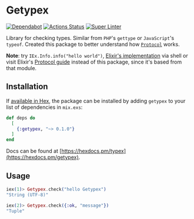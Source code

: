 # Getypex

[//]: # "Badges"
[![Dependabot][dependabot badge]][dependabot]
[![Actions Status][actions badge]][actions]
[![Super Linter][linter badge]][linter]

[//]: # "Links"
[dependabot]: https://github.com/jaeyson/getypex
[actions]: https://github.com/jaeyson/getypex/actions/workflows/ci.yml
[linter]: https://github.com/jaeyson/getypex/actions/workflows/linter.yml

[//]: # "Image sources"
[dependabot badge]: https://badgen.net/dependabot/jaeyson/getypex/111643794?icon=dependabot
[actions badge]: https://github.com/jaeyson/getypex/workflows/ci.yml/badge.svg
[linter badge]: https://github.com/jaeyson/getypex/actions/workflows/linter.yml/badge.svg


Library for checking types. Similar from `PHP`'s `gettype` or `JavaScript`'s `typeof`. Created this package to better understand how [`Protocol`](https://elixir-lang.org/getting-started/protocols.html) works.

**Note**: try `IEx.Info.info("hello world")`, [Elixir's implementation](https://github.com/elixir-lang/elixir/blob/master/lib/iex/lib/iex/info.ex) via shell or visit Elixir's [Protocol guide](https://elixir-lang.org/getting-started/protocols.html) instead of this package, since it's based from that module.

## Installation

If [available in Hex](https://hex.pm/docs/publish), the package can be installed
by adding `getypex` to your list of dependencies in `mix.exs`:

```elixir
def deps do
  [
    {:getypex, "~> 0.1.0"}
  ]
end
```

Docs can be found at [https://hexdocs.pm/typex](https://hexdocs.pm/getypex).

## Usage

```elixir
iex(1)> Getypex.check("hello Getypex")
"String (UTF-8)"

iex(2)> Getypex.check({:ok, "message"})
"Tuple"
```

